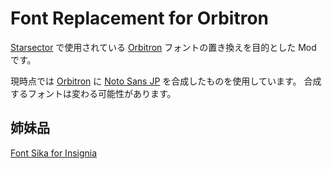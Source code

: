 # Font Replacement for Orbitron

[Starsector] で使用されている [Orbitron] フォントの置き換えを目的とした Mod です。

現時点では [Orbitron] に [Noto Sans JP] を合成したものを使用しています。
合成するフォントは変わる可能性があります。

## 姉妹品

[Font Sika for Insignia](https://github.com/hirmiura/starsector-mod-Font_Replacement_for_Insignia)

[starsector]: https://fractalsoftworks.com/
[orbitron]: https://github.com/theleagueof/orbitron
[noto sans jp]: https://fonts.google.com/noto/specimen/Noto+Sans+JP
